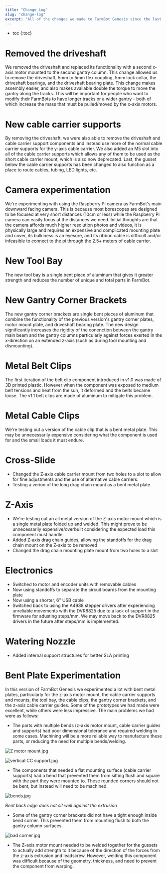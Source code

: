 ```yaml
---
title: "Change Log"
slug: "change-log"
excerpt: "All of the changes we made to FarmBot Genesis since the last version"
---
```


* toc
{:toc}

# Removed the driveshaft
We removed the driveshaft and replaced its functionality with a second x-axis motor mounted to the second gantry column. This change allowed us to remove the driveshaft, 5mm to 5mm flex coupling, 5mm lock collar, the driveshaft bearings, and the driveshaft bearing plate. This change makes assembly easier, and also makes available double the torque to move the gantry along the tracks. This will be important for people who want to modify their FarmBots to have longer tracks or a wider gantry - both of which increase the mass that must be pulled/moved by the x-axis motors.

# New cable carrier supports
By removing the driveshaft, we were also able to remove the driveshaft and cable carrier support components and instead use more of the normal cable carrier supports for the y-axis cable carrier. We also added an M5 slot into all of the cable carrier supports which allows any of them to be used as the short cable carrier mount, which is also now deprecated. Last, the gusset below the cable carrier supports has been changed to also function as a place to route cables, tubing, LED lights, etc.

# Camera experimentation
We're experimenting with using the Raspberry Pi camera as FarmBot's main downward facing camera. This is because most borescopes are designed to be focused at very short distances (10cm or less) while the Raspberry Pi camera can easily focus at the distances we need. Initial thoughts are that the camera affords much higher resolution photos and videos, it is physically large and requires an expensive and complicated mounting plate and cover, its bulkiness is an eyesore, and its ribbon cable is difficult and/or infeasible to connect to the pi through the 2.5+ meters of cable carrier.

# New Tool Bay
The new tool bay is a single bent piece of aluminum that gives it greater strength and reduces the number of unique and total parts in FarmBot.

# New Gantry Corner Brackets
The new gantry corner brackets are single bent pieces of aluminum that combine the functionality of the previous version's gantry corner plates, motor mount plate, and driveshaft bearing plate. The new design significantly increases the rigidity of the conenction between the gantry main beam and the gantry columns particularly against forces exerted in the x-direction on an extended z-axis (such as during tool mounting and dismounting).

# Metal Belt Clips
The first iteration of the belt clip component introduced in v1.0 was made of 3D printed plastic. However when the component was exposed to medium belt tensions and heat from the sun, it deformed and the belts became loose. The v1.1 belt clips are made of aluminum to mitigate this problem.

# Metal Cable Clips
We're testing out a version of the cable clip that is a bent metal plate. This may be unnecessarily expensive considering what the component is used for and the small loads it must endure.

# Cross-Slide
 * Changed the Z-axis cable carrier mount from two holes to a slot to allow for fine adjustments and the use of alternative cable carriers.
 * Testing a verion of the long drag chain mount as a bent metal plate.

# Z-Axis
 * We're testing out an all metal version of the Z-axis motor mount which is a single metal plate folded up and welded. This might prove to be unnecessarily expensive/overbuilt considering the expected load this component must handle.
 * Added Z-axis drag chain guides, allowing the standoffs for the drag chain mount on the Z-axis to be removed
 * Changed the drag chain mounting plate mount from two holes to a slot

# Electronics
 * Switched to motor and encoder units with removable cables
 * Now using standoffs to separate the circuit boards from the mounting plate
 * Now using a shorter, 6" USB cable
 * Switched back to using the A4988 stepper drivers after experiencing unreliable movements with the DVR8825 due to a lack of support in the firmware for adusting steps/mm. We may move back to the DVR8825 drivers in the future after steps/mm is implemented.

# Watering Nozzle
 * Added internal support structures for better SLA printing

# Bent Plate Experimentation
In this version of FarmBot Genesis we experimented a lot with bent metal plates, particularly for the z-axis motor mount, the cable carrier supports and mounts, the tool bay, the cable clips, the gantry corner brackets, and the z-axis cable carrier guides. Some of the prototypes we had made were excellent, while others were less impressive. The main problems we had were as follows:
* The parts with multiple bends (z-axis motor mount, cable carrier guides and supports) had poor dimensional tolerance and required welding in some cases. Machining will be a more reliable way to manufacture these parts, or reducing the need for multiple bends/welding.

![Z motor mount.jpg](Z_motor_mount.jpg)



![vertical CC support.jpg](vertical_CC_support.jpg)

* The components that needed a flat mounting surface (cable carrier supports) had a bend that prevented them from sitting flush and square with the part they were mounted to. These rounded corners should not be bent, but instead will need to be machined.

![bends.jpg](bends.jpg)

_Bent back edge does not sit well against the extrusion_

* Some of the gantry corner brackets did not have a tight enough inside bend corner. This prevented them from mounting flush to both the gantry column surfaces.

![bad corner.jpg](bad_corner.jpg)

 * The Z-axis motor mount needed to be welded together for the gussets to actually add strength to it because of the direction of the forces from the z-axis extrusion and leadscrew. However, welding this component was difficult because of the geometry, thickness, and need to prevent the component from warping.
